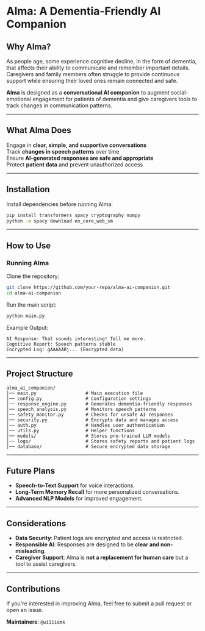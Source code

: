 # Alma: A Dementia-Friendly AI Companion

## Why Alma?

As people age, some experience cognitive decline, in the form of dementia, that affects their ability to communicate and remember important details. Caregivers and family members often struggle to provide continuous support while ensuring their loved ones remain connected and safe. 

**Alma** is designed as a **conversational AI companion** to augment social-emotional engagement for patients of dementia and give caregivers tools to track changes in communication patterns.

---

## What Alma Does

Engage in **clear, simple, and supportive conversations**  
Track **changes in speech patterns** over time  
Ensure **AI-generated responses are safe and appropriate**  
Protect **patient data** and prevent unauthorized access  

---

## Installation

Install dependencies before running Alma:

```bash
pip install transformers spacy cryptography numpy
python -m spacy download en_core_web_sm
```

---

## How to Use

### **Running Alma**
Clone the repository:
```bash
git clone https://github.com/your-repo/alma-ai-companion.git
cd alma-ai-companion
```

Run the main script:
```bash
python main.py
```

Example Output:
```
AI Response: That sounds interesting! Tell me more.
Cognitive Report: Speech patterns stable
Encrypted Log: gAAAAABj... (Encrypted data)
```

---

## Project Structure
```
alma_ai_companion/
│── main.py                  # Main execution file
│── config.py                # Configuration settings
│── response_engine.py       # Generates dementia-friendly responses
│── speech_analysis.py       # Monitors speech patterns
│── safety_monitor.py        # Checks for unsafe AI responses
│── security.py              # Encrypts data and manages access
│── auth.py                  # Handles user authentication
│── utils.py                 # Helper functions
│── models/                  # Stores pre-trained LLM models
│── logs/                    # Stores safety reports and patient logs
│── database/                # Secure encrypted data storage
```

---

## Future Plans
- **Speech-to-Text Support** for voice interactions.
- **Long-Term Memory Recall** for more personalized conversations.
- **Advanced NLP Models** for improved engagement.

---

## Considerations
- **Data Security**: Patient logs are encrypted and access is restricted.  
- **Responsible AI**: Responses are designed to be **clear and non-misleading**.  
- **Caregiver Support**: Alma is **not a replacement for human care** but a tool to assist caregivers.

---

## Contributions
If you're interested in improving Alma, feel free to submit a pull request or open an issue.

**Maintainers**: `@wi11iamk`
